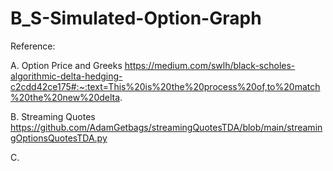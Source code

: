 # B_S-Simulated-Option-Graph

Reference: 

A. Option Price and Greeks 
  https://medium.com/swlh/black-scholes-algorithmic-delta-hedging-c2cdd42ce175#:~:text=This%20is%20the%20process%20of,to%20match%20the%20new%20delta.
  
B. Streaming Quotes
  https://github.com/AdamGetbags/streamingQuotesTDA/blob/main/streamingOptionsQuotesTDA.py
  
C. 
